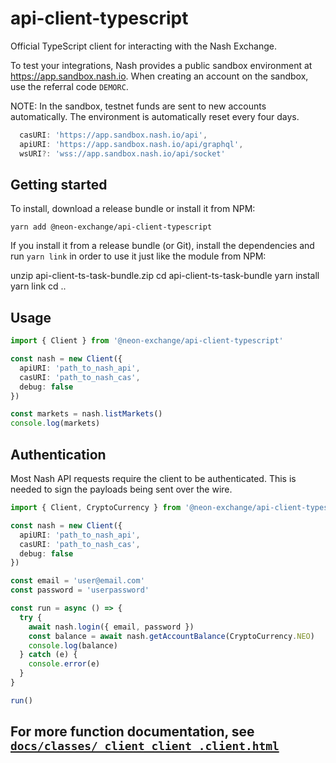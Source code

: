 # api-client-typescript

Official TypeScript client for interacting with the Nash Exchange.

To test your integrations, Nash provides a public sandbox environment at https://app.sandbox.nash.io. When creating an account on the sandbox, use the referral code `DEMORC`.

NOTE: In the sandbox, testnet funds are sent to new accounts automatically. The environment is automatically reset every four days.

```typescript
  casURI: 'https://app.sandbox.nash.io/api',
  apiURI: 'https://app.sandbox.nash.io/api/graphql',
  wsURI?: 'wss://app.sandbox.nash.io/api/socket'
```

## Getting started

To install, download a release bundle or install it from NPM:

    yarn add @neon-exchange/api-client-typescript

If you install it from a release bundle (or Git), install the dependencies and run `yarn link` in order to use it just like the module from NPM:

unzip api-client-ts-task-bundle.zip
cd api-client-ts-task-bundle
yarn install
yarn link
cd ..

## Usage

```typescript
import { Client } from '@neon-exchange/api-client-typescript'

const nash = new Client({
  apiURI: 'path_to_nash_api',
  casURI: 'path_to_nash_cas',
  debug: false
})

const markets = nash.listMarkets()
console.log(markets)
```

## Authentication

Most Nash API requests require the client to be authenticated. This is needed to sign the payloads being sent over the wire.

```typescript
import { Client, CryptoCurrency } from '@neon-exchange/api-client-typescript'

const nash = new Client({
  apiURI: 'path_to_nash_api',
  casURI: 'path_to_nash_cas',
  debug: false
})

const email = 'user@email.com'
const password = 'userpassword'

const run = async () => {
  try {
    await nash.login({ email, password })
    const balance = await nash.getAccountBalance(CryptoCurrency.NEO)
    console.log(balance)
  } catch (e) {
    console.error(e)
  }
}

run()
```

## For more function documentation, see [`docs/classes/_client_client_.client.html`](./classes/_client_client_.client.html)
